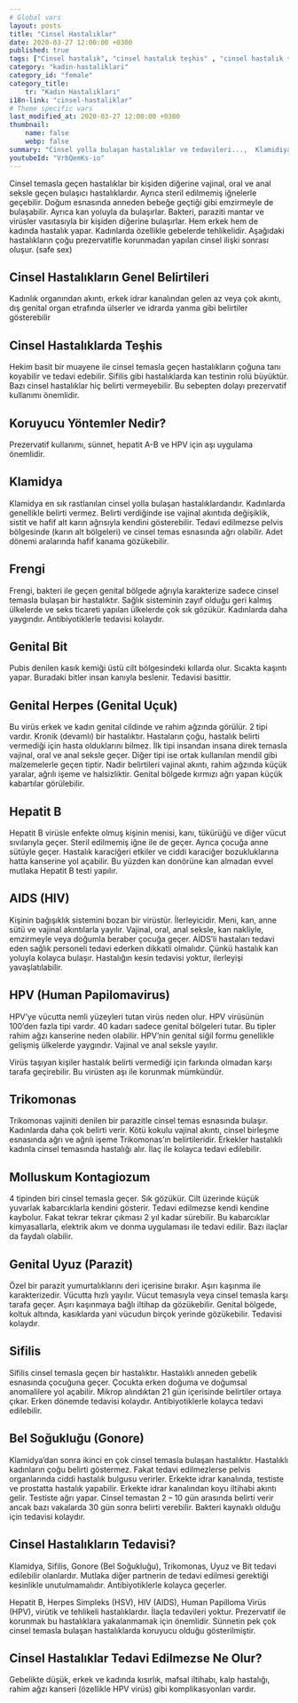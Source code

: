 ```yaml
---
# Global vars
layout: posts
title: "Cinsel Hastalıklar"
date: 2020-03-27 12:00:00 +0300
published: true
tags: ["Cinsel hastalık", "cinsel hastalık teşhis" , "cinsel hastalık tedavi" , "cinsel hastalık belirti" , "cinsel hastalık kan tahlili" , "cinsel hastalık korunma yöntemleri" , "frengi", "genital herpes", "Klamidiya", "Şankı", "Genital bit", "Genital uçuk", "Hepatit B", "aids", "HPV", "hiv", "Trikomnas","Sifiliz", "Moluskum kantagiyozum", "Genital Uyuz", "Bel soğukluğu" , "gonore" , "cinsel hastalık çözüm" , "Moluskum kantagiyozum tedavi", "Bel soğukluğu tedavi" , "klamidya tedavi" , "frengi tedavi"  , " genital bit tedavi"  , " genital uçuk tedavi"  , "hepatit b tedavi"  , "hiv tedavi"  , "hpv tedavi" , "Trikomonas tedavi"]
category: "kadin-hastaliklari"
category_id: "female"
category_title:
    tr: "Kadın Hastalıkları"
i18n-link: "cinsel-hastaliklar"
# Theme specific vars
last_modified_at: 2020-03-27 12:00:00 +0300
thumbnail:
    name: false
    webp: false
summary: "Cinsel yolla bulaşan hastalıklar ve tedavileri...,  Klamidiya, Şankı, Genital bit, Genital uçuk, Hepatit B, AİDS, HPV, Trikomonas, Sifiliz, Uyuz, Moluskum kantagiyozum ve Bel soğukluğu hastalıklarının belirtileri, teşhisleri ve tedavileri hakkında detaylı bilgi. "
youtubeId: "VrbQemKs-io"
---
```






Cinsel temasla geçen hastalıklar bir kişiden diğerine vajinal, oral ve anal seksle geçen bulaşıcı hastalıklardır. Ayrıca steril edilmemiş iğnelerle geçebilir. Doğum esnasında anneden bebeğe geçtiği gibi emzirmeyle de bulaşabilir. Ayrıca kan yoluyla da bulaşırlar. Bakteri, paraziti mantar ve virüsler vasıtasıyla bir kişiden diğerine bulaşırlar. Hem erkek hem de kadında hastalık yapar. Kadınlarda özellikle gebelerde tehlikelidir. Aşağıdaki hastalıkların çoğu prezervatifle korunmadan yapılan cinsel ilişki sonrası oluşur. (safe sex)

## Cinsel Hastalıkların Genel Belirtileri

Kadınlık organından akıntı, erkek idrar kanalından gelen az veya çok akıntı, dış genital organ etrafında ülserler ve idrarda yanma gibi belirtiler gösterebilir

## Cinsel Hastalıklarda Teşhis

Hekim basit bir muayene ile cinsel temasla geçen hastalıkların çoğuna tanı koyabilir ve tedavi edebilir. Sifilis gibi hastalıklarda kan testinin rolü büyüktür. Bazı cinsel hastalıklar hiç belirti vermeyebilir. Bu sebepten dolayı prezervatif kullanımı önemlidir.

## Koruyucu Yöntemler Nedir?

Prezervatif kullanımı, sünnet, hepatit A-B ve HPV için aşı uygulama önemlidir.

## Klamidya

Klamidya en sık rastlanılan cinsel yolla bulaşan hastalıklardandır. Kadınlarda genellikle belirti vermez. Belirti verdiğinde ise vajinal akıntıda değişiklik, sistit ve hafif alt karın ağrısıyla kendini gösterebilir. Tedavi edilmezse pelvis bölgesinde (karın alt bölgeleri) ve cinsel temas esnasında ağrı olabilir. Adet dönemi aralarında hafif kanama gözükebilir.

## Frengi

Frengi, bakteri ile geçen genital bölgede ağrıyla karakterize sadece cinsel temasla bulaşan bir hastalıktır. Sağlık sisteminin zayıf olduğu geri kalmış ülkelerde ve seks ticareti yapılan ülkelerde çok sık gözükür. Kadınlarda daha yaygındır. Antibiyotiklerle tedavisi kolaydır.

## Genital Bit

Pubis denilen kasık kemiği üstü cilt bölgesindeki kıllarda olur. Sıcakta kaşıntı yapar. Buradaki bitler insan kanıyla beslenir. Tedavisi basittir.

## Genital Herpes (Genital Uçuk)

Bu virüs erkek ve kadın genital cildinde ve rahim ağzında görülür. 2 tipi vardır. Kronik (devamlı) bir hastalıktır. Hastaların çoğu, hastalık belirti vermediği için hasta olduklarını bilmez. İlk tipi insandan insana direk temasla vajinal, oral ve anal seksle geçer. Diğer tipi ise ortak kullanılan mendil gibi malzemelerle geçen tiptir. Nadir belirtileri vajinal akıntı, rahim ağzında küçük yaralar, ağrılı işeme ve halsizliktir. Genital bölgede kırmızı ağrı yapan küçük kabartılar görülebilir.

## Hepatit B

Hepatit B virüsle enfekte olmuş kişinin menisi, kanı, tükürüğü ve diğer vücut sıvılarıyla geçer. Steril edilmemiş iğne ile de geçer. Ayrıca çocuğa anne sütüyle geçer. Hastalık karaciğeri etkiler ve ciddi karaciğer bozukluklarına hatta kanserine yol açabilir. Bu yüzden kan donörüne kan almadan evvel mutlaka Hepatit B testi yapılır.

## AIDS (HIV)

Kişinin bağışıklık sistemini bozan bir virüstür. İlerleyicidir. Meni, kan, anne sütü ve vajinal akıntılarla yayılır. Vajinal, oral, anal seksle, kan nakliyle, emzirmeyle veya doğumla beraber çocuğa geçer. AİDS’li hastaları tedavi eden sağlık personeli tedavi ederken dikkatli olmalıdır. Çünkü hastalık kan yoluyla kolayca bulaşır. Hastalığın kesin tedavisi yoktur, ilerleyişi yavaşlatılabilir.

## HPV (Human Papilomavirus)

HPV’ye vücutta nemli yüzeyleri tutan virüs neden olur. HPV virüsünün 100’den fazla tipi vardır. 40 kadarı sadece genital bölgeleri tutar. Bu tipler rahim ağzı kanserine neden olabilir. HPV’nin genital siğil formu genellikle gelişmiş ülkelerde yaygındır. Vajinal ve anal seksle yayılır.

Virüs taşıyan kişiler hastalık belirti vermediği için farkında olmadan karşı tarafa geçirebilir. Bu virüsten aşı ile korunmak mümkündür.

## Trikomonas

Trikomonas vajiniti denilen bir parazitle cinsel temas esnasında bulaşır. Kadınlarda daha çok belirti verir. Kötü kokulu vajinal akıntı, cinsel birleşme esnasında ağrı ve ağrılı işeme Trikomonas’ın belirtileridir. Erkekler hastalıklı kadınla cinsel temasında hastalığı alır. İlaç ile kolayca tedavi edilebilir.

## Molluskum Kontagiozum

4 tipinden biri cinsel temasla geçer. Sık gözükür. Cilt üzerinde küçük yuvarlak kabarcıklarla kendini gösterir. Tedavi edilmezse kendi kendine kaybolur. Fakat tekrar tekrar çıkması 2 yıl kadar sürebilir. Bu kabarcıklar kimyasallarla, elektrik akım ve donma uygulaması ile tedavi edilir. Bazı ilaçlar da faydalı olabilir.

## Genital Uyuz (Parazit)

Özel bir parazit yumurtalıklarını deri içerisine bırakır. Aşırı kaşınma ile karakterizedir. Vücutta hızlı yayılır. Vücut temasıyla veya cinsel temasla karşı tarafa geçer. Aşırı kaşınmaya bağlı iltihap da gözükebilir. Genital bölgede, koltuk altında, kasıklarda yani vücudun birçok yerinde gözükebilir. Tedavisi kolaydır.

## Sifilis

Sifilis cinsel temasla geçen bir hastalıktır. Hastalıklı anneden gebelik esnasında çocuğuna geçer. Çocukta erken doğuma ve doğumsal anomalilere yol açabilir. Mikrop alındıktan 21 gün içerisinde belirtiler ortaya çıkar. Erken dönemde tedavisi kolaydır. Antibiyotiklerle kolayca tedavi edilebilir.

## Bel Soğukluğu (Gonore)

Klamidya’dan sonra ikinci en çok cinsel temasla bulaşan hastalıktır. Hastalıklı kadınların çoğu belirti göstermez. Fakat tedavi edilmezlerse pelvis organlarında ciddi hastalık bulgusu verirler. Erkekte idrar kanalında, testiste ve prostatta hastalık yapabilir. Erkekte idrar kanalından koyu iltihabi akıntı gelir. Testiste ağrı yapar. Cinsel temastan 2 – 10 gün arasında belirti verir ancak bazı vakalarda 30 gün sonra belirti verebilir. Bakteri kaynaklı olduğu için tedavisi kolaydır.

## Cinsel Hastalıkların Tedavisi?

Klamidya, Sifilis, Gonore (Bel Soğukluğu), Trikomonas, Uyuz ve Bit tedavi edilebilir olanlardır. Mutlaka diğer partnerin de tedavi edilmesi gerektiği kesinlikle unutulmamalıdır. Antibiyotiklerle kolayca geçerler.

​Hepatit B, Herpes Simpleks (HSV), HIV (AIDS), Human Papilloma Virüs (HPV), virütik ve tehlikeli hastalıklardır. İlaçla tedavileri yoktur. Prezervatif ile korunmak bu hastalıklara yakalanmamak için önemlidir. Sünnetin pek çok cinsel temasla bulaşan hastalıklarda koruyucu olduğu gösterilmiştir.

## Cinsel Hastalıklar Tedavi Edilmezse Ne Olur?

Gebelikte düşük, erkek ve kadında kısırlık, mafsal iltihabı, kalp hastalığı, rahim ağzı kanseri (özellikle HPV virüs) gibi komplikasyonları vardır.
